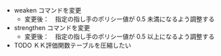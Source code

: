 * weaken コマンドを変更
  * 変更後：　指定の指し手のポリシー値が 0.5 未満になるよう調整する
* strengthen コマンドを変更
  * 変更後：　指定の指し手のポリシー値が 0.5 以上になるよう調整する
* TODO ＫＫ評価関数テーブルを圧縮したい

